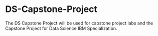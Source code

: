 # DS-Capstone-Project
The DS Capstone Project will be used for capstone project labs and the Capstone Project for Data Science IBM Specialization.
